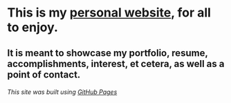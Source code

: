 # This is my [personal website](https://sloan-j.github.io/), for all to enjoy. 

## It is meant to showcase my portfolio, resume, accomplishments, interest, et cetera, as well as a point of contact. 

###### This site was built using [GitHub Pages](https://pages.github.com/)
